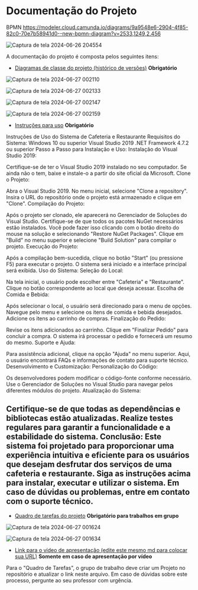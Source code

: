 # Documentação do Projeto

BPMN https://modeler.cloud.camunda.io/diagrams/9a9548e6-2904-4f85-82c0-70e7b58941d0--new-bpmn-diagram?v=2533,1249,2.456

![Captura de tela 2024-06-26 204554](https://github.com/DisciplinasProgramacao/poo-tp-2024-1-nao-importa/assets/127787843/6cebbd74-4205-41c7-86a1-f1cbd37bf479)

A documentação do projeto é composta pelos seguintes itens: 
 - [Diagramas de classe do projeto (histórico de versões)](/docs/diagramas/) **Obrigatório**

![Captura de tela 2024-06-27 002110](https://github.com/DisciplinasProgramacao/poo-tp-2024-1-nao-importa/assets/127787843/ce28ff90-f68b-4fb3-ab33-46deb0448dd5)

![Captura de tela 2024-06-27 002133](https://github.com/DisciplinasProgramacao/poo-tp-2024-1-nao-importa/assets/127787843/443c6981-72b1-4916-a94b-116f748e094c)

![Captura de tela 2024-06-27 002147](https://github.com/DisciplinasProgramacao/poo-tp-2024-1-nao-importa/assets/127787843/3c90daa4-fffa-4235-90f7-bd7577319b33)

![Captura de tela 2024-06-27 002159](https://github.com/DisciplinasProgramacao/poo-tp-2024-1-nao-importa/assets/127787843/26b4d444-3930-4d2e-aee9-c4d8c3bfcc86)

 - [Instruções para uso](/docs/instrucoes.md) **Obrigatório**

Instruções de Uso do Sistema de Cafeteria e Restaurante
Requisitos do Sistema:
Windows 10 ou superior
Visual Studio 2019
.NET Framework 4.7.2 ou superior
Passo a Passo para Instalação e Uso:
Instalação do Visual Studio 2019:

Certifique-se de ter o Visual Studio 2019 instalado no seu computador.
Se ainda não o tem, baixe e instale-o a partir do site oficial da Microsoft.
Clone o Projeto:

Abra o Visual Studio 2019.
No menu inicial, selecione "Clone a repository".
Insira o URL do repositório onde o projeto está armazenado e clique em "Clone".
Compilação do Projeto:

Após o projeto ser clonado, ele aparecerá no Gerenciador de Soluções do Visual Studio.
Certifique-se de que todos os pacotes NuGet necessários estão instalados. Você pode fazer isso clicando com o botão direito do mouse na solução e selecionando "Restore NuGet Packages".
Clique em "Build" no menu superior e selecione "Build Solution" para compilar o projeto.
Execução do Projeto:

Após a compilação bem-sucedida, clique no botão "Start" (ou pressione F5) para executar o projeto.
O sistema será iniciado e a interface principal será exibida.
Uso do Sistema:
Seleção do Local:

Na tela inicial, o usuário pode escolher entre "Cafeteria" e "Restaurante".
Clique no botão correspondente ao local que deseja acessar.
Escolha de Comida e Bebida:

Após selecionar o local, o usuário será direcionado para o menu de opções.
Navegue pelo menu e selecione os itens de comida e bebida desejados.
Adicione os itens ao carrinho de compras.
Finalização do Pedido:

Revise os itens adicionados ao carrinho.
Clique em "Finalizar Pedido" para concluir a compra.
O sistema irá processar o pedido e fornecerá um resumo do mesmo.
Suporte e Ajuda:

Para assistência adicional, clique na opção "Ajuda" no menu superior.
Aqui, o usuário encontrará FAQs e informações de contato para suporte técnico.
Desenvolvimento e Customização:
Personalização do Código:

Os desenvolvedores podem modificar o código-fonte conforme necessário.
Use o Gerenciador de Soluções no Visual Studio para navegar pelos diferentes módulos do projeto.
Atualização do Sistema:

Certifique-se de que todas as dependências e bibliotecas estão atualizadas.
Realize testes regulares para garantir a funcionalidade e a estabilidade do sistema.
Conclusão:
Este sistema foi projetado para proporcionar uma experiência intuitiva e eficiente para os usuários que desejam desfrutar dos serviços de uma cafeteria e restaurante. Siga as instruções acima para instalar, executar e utilizar o sistema. Em caso de dúvidas ou problemas, entre em contato com o suporte técnico.
 - 
 - [Quadro de tarefas do projeto](https://insira.aqui.sua.URL) **Obrigatório para trabalhos em grupo**

![Captura de tela 2024-06-27 001624](https://github.com/DisciplinasProgramacao/poo-tp-2024-1-nao-importa/assets/127787843/f0999a00-c47c-48b0-b5ab-8c626898eaa2)

![Captura de tela 2024-06-27 001634](https://github.com/DisciplinasProgramacao/poo-tp-2024-1-nao-importa/assets/127787843/48ad36d2-9498-4320-9cc4-b04b7aef4742)


 - [Link para o vídeo de apresentação (edite este mesmo md para colocar sua URL)](http://insira.aqui.sua.URL) **Somente em caso de apresentação por vídeo**

Para o "Quadro de Tarefas", o grupo de trabalho deve criar um Projeto no repositório e atualizar o link neste arquivo. Em caso de dúvidas sobre este processo, pergunte ao seu professor com urgência.


